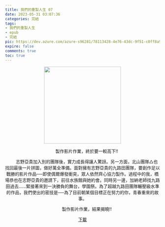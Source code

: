 ```yaml
---
title: 我們的重製人生 07
date: 2023-05-31 03:07:36
categories: 完結
tags:
- 我們的重製人生
- epub
- 完結
pic: https://dev.azure.com/azure-s96281/78113428-4e76-43dc-9f51-c0ff8a913055/_apis/git/repositories/a379171b-de46-4c10-9b0d-00da23959885/items?path=/Epub%20Cover/%E6%88%91%E5%80%91%E7%9A%84%E9%87%8D%E8%A3%BD%E4%BA%BA%E7%94%9F-07.jpg&versionDescriptor%5BversionOptions%5D=0&versionDescriptor%5BversionType%5D=0&versionDescriptor%5Bversion%5D=main&resolveLfs=true&%24format=octetStream&api-version=5.0
expire: false
comments: true
toc: true
---
```


<div style="text-align:center" class="kratos-post-content">

<img width="250px" src="https://dev.azure.com/azure-s96281/78113428-4e76-43dc-9f51-c0ff8a913055/_apis/git/repositories/a379171b-de46-4c10-9b0d-00da23959885/items?path=/Epub%20Cover/%E6%88%91%E5%80%91%E7%9A%84%E9%87%8D%E8%A3%BD%E4%BA%BA%E7%94%9F-07.jpg&versionDescriptor%5BversionOptions%5D=0&versionDescriptor%5BversionType%5D=0&versionDescriptor%5Bversion%5D=main&resolveLfs=true&%24format=octetStream&api-version=5.0">

<p>
　　製作影片作業，終於要一較高下!!
 
　　志野亞貴加入別的團隊後，實力成長得讓人驚訝。另一方面，北山團隊△也找回最後一片拼圖，做好萬全準備。面對擁有志野亞貴的九路田團隊，要創作足以戰勝的影片作品──即使偶爾爆發衝突，眾人依然齊心協力製作。過程中的我，橋場恭也在志野亞貴的邀請下，前往水族館與她約會。同時另一邊，加納老師找九路田過去……緊接著來到一決勝負的舞台，學園祭。為了超越九路田團隊輾壓級水準的作品，我們使出的密技是──為了目前朝某個目標正在努力的你，青春重來的故事。
 
　　製作影片作業，結果揭曉!!
</p>

<p>
<a href="https://epubdatabase.azurewebsites.net/EBOOKS/EPUB/完結/我們的重製人生/%E6%88%91%E5%80%91%E7%9A%84%E9%87%8D%E8%A3%BD%E4%BA%BA%E7%94%9F%2007.epub?download=1">下載</a>
</p>

</div>
